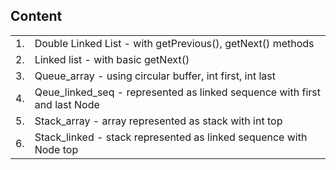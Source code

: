 <h2> Content</h2>


| | |
| -- | ------------- |
| 1. | Double Linked List - with getPrevious(), getNext() methods |
| 2. | Linked list - with basic getNext() |
| 3. | Queue_array - using circular buffer, int first, int last |
| 4. | Qeue_linked_seq - represented as linked sequence with first and last Node |
| 5. | Stack_array - array represented as stack with int top |
| 6. | Stack_linked - stack represented as linked sequence with Node top
